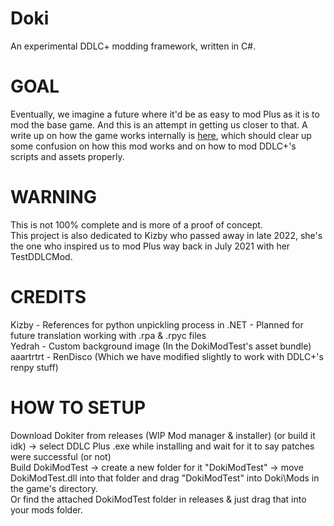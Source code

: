 # Doki
 An experimental DDLC+ modding framework, written in C#.

# GOAL
Eventually, we imagine a future where it'd be as easy to mod Plus as it is to mod the base game. And this is an attempt in getting us closer to that. A write up on how the game works internally is [here](https://arcadia.noia.site/posts/1733492691528), which should clear up some confusion on how this mod works and on how to mod DDLC+'s scripts and assets properly. <br>
# WARNING
This is not 100% complete and is more of a proof of concept. <br> This project is also dedicated to Kizby who passed away in late 2022, she's the one who inspired us to mod Plus way back in July 2021 with her TestDDLCMod.

# CREDITS
Kizby - References for python unpickling process in .NET - Planned for future translation working with .rpa & .rpyc files<br>
Yedrah - Custom background image (In the DokiModTest's asset bundle) <br>
aaartrtrt - RenDisco (Which we have modified slightly to work with DDLC+'s renpy stuff) <br>

# HOW TO SETUP
Download Dokiter from releases (WIP Mod manager & installer) (or build it idk) -> select DDLC Plus .exe while installing and wait for it to say patches were successful (or not) <br>
Build DokiModTest -> create a new folder for it "DokiModTest" -> move DokiModTest.dll into that folder and drag "DokiModTest" into Doki\Mods in the game's directory. <br>
Or find the attached DokiModTest folder in releases & just drag that into your mods folder.
